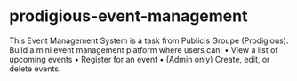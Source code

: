 # prodigious-event-management
This Event Management System is a task from Publicis Groupe (Prodigious). Build a mini event management platform where users can: • View a list of upcoming events • Register for an event • (Admin only) Create, edit, or delete events.
